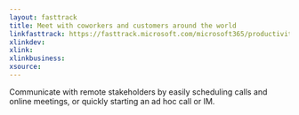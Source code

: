```yaml
---
layout: fasttrack
title: Meet with coworkers and customers around the world
linkfasttrack: https://fasttrack.microsoft.com/microsoft365/productivitylibrary/Meet-with-coworkers-and-customers-around-the-world 
xlinkdev: 
xlink: 
xlinkbusiness: 
xsource: 
---
```

Communicate with remote stakeholders by easily scheduling calls and online meetings, or quickly starting an ad hoc call or IM.